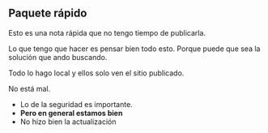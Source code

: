 ## Paquete rápido

Esto es una nota rápida que no tengo tiempo de publicarla.

Lo que tengo que hacer es pensar bien todo esto. Porque puede que sea la solución que ando buscando.

Todo lo hago local y ellos solo ven el sitio publicado.

No está mal.

- Lo de la seguridad es importante.
- **Pero en general estamos bien**
- No hizo bien la actualización





